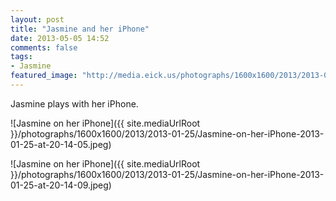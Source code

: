 ```yaml
---
layout: post
title: "Jasmine and her iPhone"
date: 2013-05-05 14:52
comments: false
tags: 
- Jasmine
featured_image: "http://media.eick.us/photographs/1600x1600/2013/2013-01-25/Jasmine-on-her-iPhone-2013-01-25-at-20-14-05.jpeg"
---
```

Jasmine plays with her iPhone.

![Jasmine on her iPhone]({{ site.mediaUrlRoot }}/photographs/1600x1600/2013/2013-01-25/Jasmine-on-her-iPhone-2013-01-25-at-20-14-05.jpeg)

![Jasmine on her iPhone]({{ site.mediaUrlRoot }}/photographs/1600x1600/2013/2013-01-25/Jasmine-on-her-iPhone-2013-01-25-at-20-14-09.jpeg)